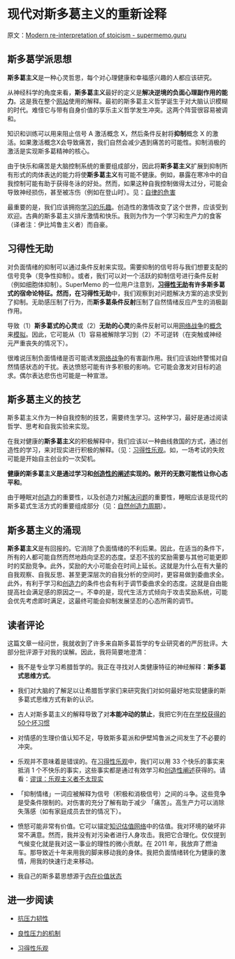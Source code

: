 # 现代对斯多葛主义的重新诠释

原文：[Modern re-interpretation of stoicism - supermemo.guru](https://supermemo.guru/wiki/Modern_re-interpretation_of_stoicism)

## 斯多葛学派思想

**斯多葛主义**是一种心灵哲思，每个对心理健康和幸福感兴趣的人都应该研究。

从神经科学的角度来看，**斯多葛主义**最好的定义是**解决逆境的负面心理副作用的能力**。这是我在整个[网站](https://supermemo.guru/wiki/This_site)使用的解释。最初的斯多葛主义哲学诞生于对大脑认识模糊的时代。难怪它与带有自身价值的享乐主义哲学发生冲突。这两个阵营很容易被调和。

知识和训练可以用来阻止信号 A 激活概念 X，然后条件反射将**抑制**概念 X 的激活。如果激活概念X会导致痛苦，我们自然会减少遇到痛苦的可能性。抑制消极的激活是实现斯多葛精神的核心。

由于快乐和痛苦是大脑控制系统的重要组成部分，因此将**斯多葛主义**扩展到抑制所有形式的肉体表达的能力将使**斯多葛主义**有可能不健康。例如，暴露在寒冷中的自我控制可能有助于获得冬泳的好处。然而，如果这种自我控制做得太过分，可能会导致神经损伤，甚至被冻伤（例如在登山时）。见：[自律的危害](https://supermemo.guru/wiki/Harms_of_self-discipline)

最重要的是，我们应该拥抱[学习的乐趣](https://supermemo.guru/wiki/Pleasure_of_learning)。创造性的激情改变了这个世界，应该受到欢迎。古典的斯多葛主义排斥激情和快乐。我则为作为一个学习和生产力的食客（译者注：伊比鸠鲁主义者）而自豪。

## 习得性无助

对负面情绪的抑制可以通过条件反射来实现。需要抑制的信号将与我们想要支配的信号竞争（竞争性抑制）。或者，我们可以对一个活跃的抑制信号进行条件反射（例如细胞体抑制）。SuperMemo 的一位用户注意到，**[习得性无助](https://supermemo.guru/wiki/Learned_helplessness)**有许多斯多葛式的宿命论特征。然而，在**习得性无助**中，我们观察到对问题解决方案的追求受到了抑制。无助感压制了行为，而**斯多葛条件反射**压制了自然情绪反应产生的消极副作用。

导致（1）**斯多葛式的心灵**或（2）**无助的心灵**的条件反射可以用[网络战争](https://supermemo.guru/wiki/Model)的[概念](https://supermemo.guru/wiki/Concept)来[模拟](https://supermemo.guru/wiki/War_of_the_networks)。因此，它可能从（1）容易被解除学习到（2）不可逆转（在突触或神经元严重丧失的情况下）。

很难说压制负面情绪是否可能诱发[网络战争](https://supermemo.guru/wiki/War_of_the_networks)的有害副作用。我们应该始终警惕对自然情感状态的干扰。表达愤怒可能有许多积极的影响。它可能会激发对目标的追求。偶尔表达悲伤也可能是一种宣泄。

## 斯多葛主义的技艺

斯多葛主义作为一种自我控制的技艺，需要终生学习。这种学习，最好是通过阅读哲学、思考和自我实验来实现。

在我对健康的**斯多葛主义**的积极解释中，我们应该以一种曲线救国的方式，通过创造性的学习，来对现实进行积极的解释。（见：[习得性乐观](https://supermemo.guru/wiki/Learned_optimism）)。如，一场考试的失败可能是开始自主创业的一次契机。

**健康的斯多葛主义是通过学习和[创造性的阐述](https://supermemo.guru/wiki/Creative_elaboration)实现的。敞开的无数可能性让你心态平和**。

由于睡眠对[创造力](https://supermemo.guru/wiki/Creativity)的重要性，以及创造力对[解决问题](https://supermemo.guru/wiki/Problem_solving)的重要性，睡眠应该是现代的斯多葛式生活方式的重要组成部分（见：[自然创造力周期](https://supermemo.guru/wiki/Natural_creativity_cycle)）。

## 斯多葛主义的涌现

**斯多葛主义**是有回报的。它消除了负面情绪的不利后果。因此，在适当的条件下，所有的人都可能自然而然地趋向坚忍的态度。坚忍不拔的奖励需要与其他可能更即时的奖励竞争。此外，奖励的大小可能会在时间上延长。这就是为什么在有大量的自我观察、自我反思、甚至更深层次的自我分析的空间时，更容易做到委曲求全。此外，有利于学习和[创造力](https://supermemo.guru/wiki/Creativity)的条件也会有利于调节委曲求全的态度。这就是自由能提高社会满足感的原因之一。不幸的是，现代生活方式倾向于攻击奖励系统，可能会优先考虑即时满足，这最终可能会抑制发展坚忍的心态所需的调节。

## 读者评论

这篇文章一经问世，我就收到了许多来自斯多葛哲学的专业研究者的严厉批评。大部分批评源于对我的误解。因此，我将简要地澄清：

- 我不是专业学习希腊哲学的。我正在寻找对人类健康特征的神经解释：**斯多葛式思维方式**。

- 我们对大脑的了解足以让希腊哲学家们来研究我们对如何最好地实现健康的斯多葛式思维方式有新的认识。

- 古人对斯多葛主义的解释导致了对**本能冲动的禁止**，我把它列在[在学校获得的50个坏习惯](https://supermemo.guru/wiki/50_bad_habits_learned_at_school#Intolerance_of_impulsivity)

- 对情感的生理价值认知不足，导致斯多葛派和伊壁鸠鲁派之间发生了不必要的冲突。

- 乐观并不意味着是错误的。在[习得性乐观](https://supermemo.guru/wiki/Learned_optimism)中，我们可以用 33 个快乐的事实来抵消 1 个不快乐的事实，这些事实都是通过有效学习和[创造性阐述](https://supermemo.guru/wiki/Creative_elaboration)获得的。请看：[谬误：乐观主义者不太现实](https://supermemo.guru/wiki/Myth:_Optimists_are_less_realistic)

- 「抑制情绪」一词应被解释为信号（积极和消极信号）之间的斗争。这些竞争是受条件限制的。对伤害的充分了解有助于减少 「痛苦」。高生产力可以消除失落感（如有家庭成员去世的情况下）。

- 愤怒可能非常有价值。它可以锚定[知识估值网络](https://supermemo.guru/wiki/Knowledge_valuation_network)中的估值。我对环境的破坏非常不满意。然而，我并没有对污染者进行人身攻击。我把它合理化。仅仅提到气候变化就是我对这一事业的理性的微小贡献。在 2011 年，我放弃了燃油车。那导致近十年来用我的脚来移动我的身体。我把负面情绪转化为健康的激情，用我的快速行走来移动。

- 我自己的斯多葛思想源于[内在价值状态](https://supermemo.guru/wiki/Intrinsically_Valuable_State)

## 进一步阅读

- [抗压力韧性](https://supermemo.guru/wiki/Stress_resilience)

- [良性压力的机制](https://supermemo.guru/wiki/Mechanics_of_eustress)

- [习得性乐观](https://supermemo.guru/wiki/Learned_optimism)